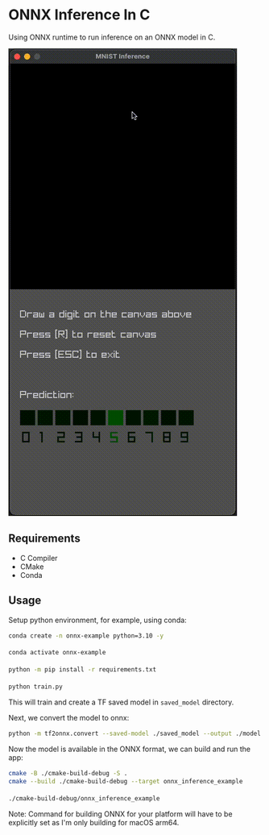 # ONNX Inference In C

Using ONNX runtime to run inference on an ONNX model in C.

![ONNX in C](./assets/onnx_in_c.gif)

## Requirements

- C Compiler
- CMake
- Conda

## Usage

Setup python environment, for example, using conda:

```bash
conda create -n onnx-example python=3.10 -y

conda activate onnx-example

python -m pip install -r requirements.txt

python train.py
```

This will train and create a TF saved model in `saved_model` directory.

Next, we convert the model to onnx:

```bash
python -m tf2onnx.convert --saved-model ./saved_model --output ./model.onnx
```

Now the model is available in the ONNX format, we can build and run the app:

```bash
cmake -B ./cmake-build-debug -S .
cmake --build ./cmake-build-debug --target onnx_inference_example

./cmake-build-debug/onnx_inference_example
```

Note: Command for building ONNX for your platform will have to be explicitly set as I'm only building for macOS arm64.
